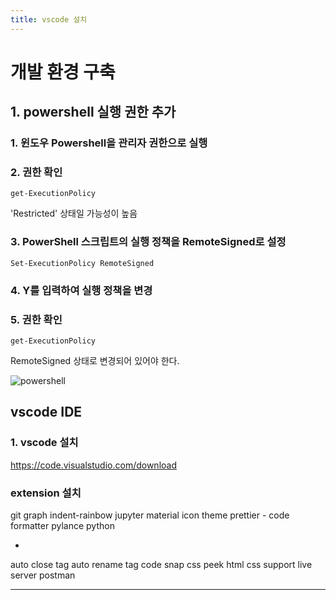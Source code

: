 ```yaml
---
title: vscode 설치
---
```


# 개발 환경 구축
## 1. powershell 실행 권한 추가
### 1. 윈도우 Powershell을 관리자 권한으로 실행

### 2. 권한 확인

```
get-ExecutionPolicy
```
'Restricted' 상태일 가능성이 높음

### 3. PowerShell 스크립트의 실행 정책을 RemoteSigned로 설정
```
Set-ExecutionPolicy RemoteSigned
```

### 4. Y를 입력하여 실행 정책을 변경

### 5. 권한 확인
```
get-ExecutionPolicy
```

RemoteSigned 상태로 변경되어 있어야 한다.

![powershell](https://github.com/yyeongha/yyeongha.github.io/blob/main/assets/img/favicons/2024-05-04-python_install/powershell.png?raw=true)


## vscode IDE
### 1. vscode 설치

https://code.visualstudio.com/download


### extension 설치

git graph
indent-rainbow
jupyter
material icon theme
prettier - code formatter
pylance
python

+
auto close tag
auto rename tag
code snap
css peek
html css support
live server
postman






















































---